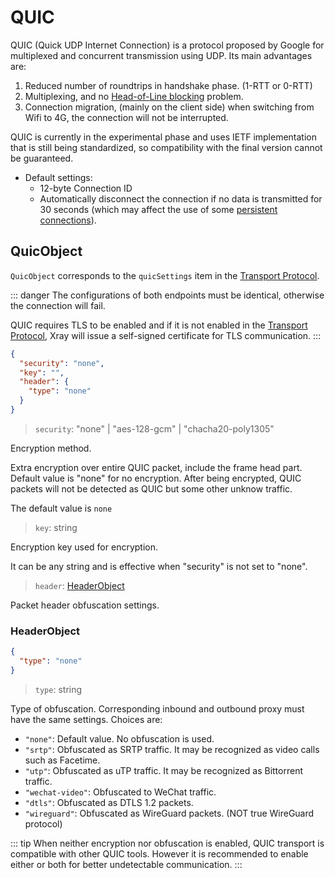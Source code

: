 # QUIC

QUIC (Quick UDP Internet Connection) is a protocol proposed by Google for multiplexed and concurrent transmission using UDP. Its main advantages are:

1. Reduced number of roundtrips in handshake phase. (1-RTT or 0-RTT)
2. Multiplexing, and no [Head-of-Line blocking](https://calendar.perfplanet.com/2020/head-of-line-blocking-in-quic-and-http-3-the-details/) problem.
3. Connection migration, (mainly on the client side) when switching from Wifi to 4G, the connection will not be interrupted.

QUIC is currently in the experimental phase and uses IETF implementation that is still being standardized, so compatibility with the final version cannot be guaranteed.

- Default settings:
  - 12-byte Connection ID
  - Automatically disconnect the connection if no data is transmitted for 30 seconds (which may affect the use of some [persistent connections](https://en.wikipedia.org/wiki/HTTP_persistent_connection)).

## QuicObject

`QuicObject` corresponds to the `quicSettings` item in the [Transport Protocol](../transport.md).


::: danger
The configurations of both endpoints must be identical, otherwise the connection will fail. 

QUIC requires TLS to be enabled and if it is not enabled in the [Transport Protocol](../transport.md), Xray will issue a self-signed certificate for TLS communication.
:::

```json
{
  "security": "none",
  "key": "",
  "header": {
    "type": "none"
  }
}
```

> `security`: "none" | "aes-128-gcm" | "chacha20-poly1305"

Encryption method.

Extra encryption over entire QUIC packet, include the frame head part. Default value is "none" for no encryption. After being encrypted, QUIC packets will not be detected as QUIC but some other unknow traffic.

The default value is `none`

> `key`: string

Encryption key used for encryption.

It can be any string and is effective when "security" is not set to "none".

> `header`: [HeaderObject](#headerobject)

Packet header obfuscation settings.

### HeaderObject

```json
{
  "type": "none"
}
```

> `type`: string

Type of obfuscation. Corresponding inbound and outbound proxy must have the same settings. Choices are:

- `"none"`: Default value. No obfuscation is used.
- `"srtp"`: Obfuscated as SRTP traffic. It may be recognized as video calls such as Facetime.
- `"utp"`: Obfuscated as uTP traffic. It may be recognized as Bittorrent traffic.
- `"wechat-video"`: Obfuscated to WeChat traffic.
- `"dtls"`: Obfuscated as DTLS 1.2 packets.
- `"wireguard"`: Obfuscated as WireGuard packets. (NOT true WireGuard protocol)

::: tip
When neither encryption nor obfuscation is enabled, QUIC transport is compatible with other QUIC tools. 
However it is recommended to enable either or both for better undetectable communication.
:::
